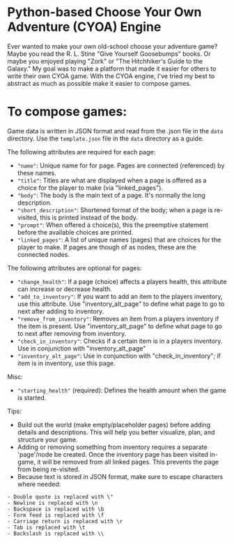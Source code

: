 # Python-based Choose Your Own Adventure (CYOA) Engine

Ever wanted to make your own old-school choose your adventure game?  Maybe you read the R. L. Stine "Give Yourself
Goosebumps" books. Or maybe you enjoyed playing "Zork" or "The Hitchhiker's Guide to the Galaxy."  My goal was to make
a platform that made it easier for others to write their own CYOA game.  With the CYOA engine, I've tried my best to
abstract as much as possible make it easier to compose games.

# To compose games:
Game data is written in JSON format and read from the .json file in the `data` directory.  Use the `template.json` file in
 the `data` directory as a guide.

The following attributes are required for each page:

- `"name"`: Unique name for for page.  Pages are connected (referenced) by these names.
- `"title"`: Titles are what are displayed when a page is offered as a choice for the player to make (via "linked_pages").
- `"body"`: The body is the main text of a page.  It's normally the long description.
- `"short_description"`: Shortened format of the body; when a page is re-visited, this is printed instead of the body.
- `"prompt"`: When offered a choice(s), this the preemptive statement before the available choices are printed.
- `"linked_pages"`: A list of unique names (pages) that are choices for the player to make.  If pages are though of as
nodes, these are the connected nodes.

The following attributes are optional for pages:
- `"change_health"`: If a page (choice) affects a players health, this attribute can increase or decrease health.
- `"add_to_inventory"`: If you want to add an item to the players inventory, use this attribute.  Use "inventory_alt_page"
to define what page to go to next after adding to inventory.
- `"remove_from_inventory"`: Removes an item from a players inventory if the item is present.  Use "inventory_alt_page"
to define what page to go to next after removing from inventory.
- `"check_in_inventory"`: Checks if a certain item is in a players inventory.  Use in conjunction with "inventory_alt_page"
- `"inventory_alt_page"`: Use in conjunction with "check_in_inventory"; if item is in inventory, use this page.

Misc:
- `"starting_health"` (required): Defines the health amount when the game is started.

Tips:
- Build out the world (make empty/placeholder pages) before adding details and descriptions.  This will help you better
visualize, plan, and structure your game.
- Adding or removing something from inventory requires a separate 'page'/node be created.  Once the inventory page has
been visited in-game, it will be removed from all linked pages.  This prevents the page from being re-visited.
- Because text is stored in JSON format, make sure to escape characters where needed:
````
- Double quote is replaced with \"
- Newline is replaced with \n
- Backspace is replaced with \b
- Form feed is replaced with \f
- Carriage return is replaced with \r
- Tab is replaced with \t
- Backslash is replaced with \\
````
